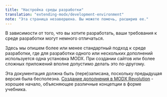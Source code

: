 ```yaml
---
title: "Настройка среды разработки"
translation: "extending-modx/development-environment"
note: "Эта страница незавершена. Вы можете помочь, расширив ее."
---
```


В зависимости от того, что вы хотите разработать, ваши требования к среде разработки могут немного отличаться.

Здесь мы опишем более или менее стандартный подход к среде разработки, где для разработки одного или нескольких дополнений используется одна установка MODX. При создании сайтов или более сложных приложений вполне допустимо делать это по-другому.

Эта документация должна быть (пере)записана, поскольку предыдущая версия была бесполезна. [Создание дополнения в MODX Revolution](extending-modx/tutorials/developing-an-extra) - хорошее начало, объясняющее различные концепции в форме учебника.

